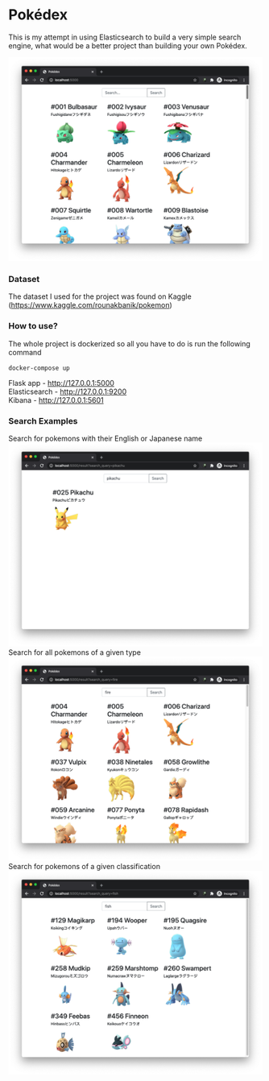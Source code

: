 # Pokédex
This is my attempt in using Elasticsearch to build a very simple search engine, what would be a better project than 
building your own Pokédex.

![Home](media/pokedex.png)

### Dataset
The dataset I used for the project was found on Kaggle (https://www.kaggle.com/rounakbanik/pokemon)  

### How to use?
The whole project is dockerized so all you have to do is run the following command  
```
docker-compose up
```
Flask app - http://127.0.0.1:5000  
Elasticsearch - http://127.0.0.1:9200  
Kibana - http://127.0.0.1:5601  

### Search Examples
Search for pokemons with their English or Japanese name
![Search Example 1](media/search_example_1.png)
Search for all pokemons of a given type
![Search Example 2](media/search_example_2.png)
Search for pokemons of a given classification
![Search Example 2](media/search_example_3.png)
